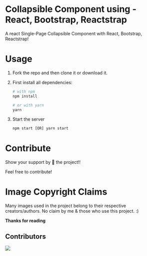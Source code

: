 # Collapsible Component using - React, Bootstrap, Reactstrap

A react Single-Page Collapsible Component with React, Bootstrap, Reactstrap!

# Usage

1. Fork the repo and then clone it or download it.

2. First install all dependencies:

   ```bash
   # with npm
   npm install

   # or with yarn
   yarn
   ```

3. Start the server
   ```javascript
   npm start [OR] yarn start
   ```

# Contribute

Show your support by 🌟 the project!!

Feel free to contribute!

# Image Copyright Claims

Many images used in the project belong to their respective creators/authors. No claim by me & those who use this project. :)

**Thanks for reading**

## Contributors

<a href="https://ihatetomatoes.net/"><img src="https://ihatetomatoes.net/wp-content/themes/ihatetomatoes/images/img_ihatetomatoes-logo.svg?width=890"></a>
